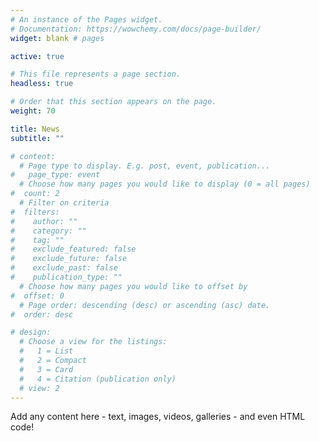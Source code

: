 ```yaml
---
# An instance of the Pages widget.
# Documentation: https://wowchemy.com/docs/page-builder/
widget: blank # pages

active: true

# This file represents a page section.
headless: true

# Order that this section appears on the page.
weight: 70

title: News
subtitle: ""

# content:
  # Page type to display. E.g. post, event, publication...
#   page_type: event
  # Choose how many pages you would like to display (0 = all pages)
#  count: 2
  # Filter on criteria
#  filters:
#    author: ""
#    category: ""
#    tag: ""
#    exclude_featured: false
#    exclude_future: false
#    exclude_past: false
#    publication_type: ""
  # Choose how many pages you would like to offset by
#  offset: 0
  # Page order: descending (desc) or ascending (asc) date.
#  order: desc

# design:
  # Choose a view for the listings:
  #   1 = List
  #   2 = Compact
  #   3 = Card
  #   4 = Citation (publication only)
  # view: 2
---
```


Add any content here - text, images, videos, galleries - and even HTML code!
